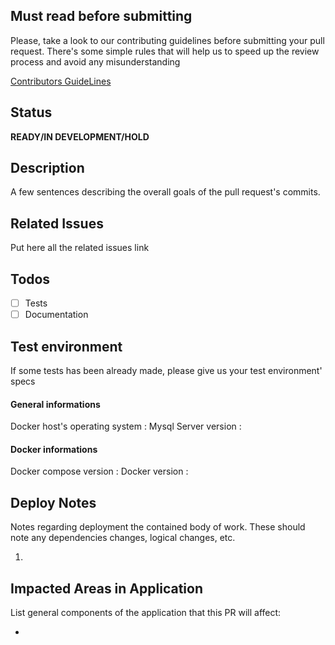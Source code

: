 ## Must read before submitting
Please, take a look to our contributing guidelines before submitting your pull request.
There's some simple rules that will help us to speed up the review process and avoid any misunderstanding

[Contributors GuideLines](https://github.com/OCSInventory-NG/OCSInventory-ocsreports/blob/master/.github/Contributing.md)

## Status
**READY/IN DEVELOPMENT/HOLD**

## Description
A few sentences describing the overall goals of the pull request's commits.

## Related Issues
Put here all the related issues link

## Todos
- [ ] Tests
- [ ] Documentation

## Test environment
If some tests has been already made, please give us your test environment' specs

#### General informations
Docker host's operating system :
Mysql Server version :

#### Docker informations
Docker compose version :
Docker version :

## Deploy Notes
Notes regarding deployment the contained body of work.  These should note any dependencies changes,
logical changes, etc.

1.

## Impacted Areas in Application
List general components of the application that this PR will affect:

*
